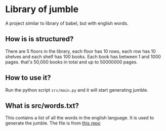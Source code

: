 # Library of jumble

A project similar to library of babel, but with english words.

## How is is structured?

There are 5 floors in the library, each floor has 10 rows, each row has 10 shelves and each shelf has 100 books. Each book has between 1 and 1000 pages. that's 50,000 books in total and up to 50000000 pages.

## How to use it?

Run the python script `src/main.py` and it will start generating jumble.

## What is src/words.txt?

This contains a list of all the words in the english language. It is used to generate the jumble. The file is from [this repo](https://github.com/dwyl/english-words)